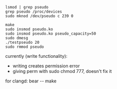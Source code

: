     lsmod | grep pseudo
    grep pseudo /proc/devices 
    sudo mknod /dev/pseudo c 239 0

    make
    sudo insmod pseudo.ko 
    sudo insmod pseudo.ko pseudo_capacity=50
    sudo dmesg
    ./testpseudo 20
    sudo rmmod pseudo 

currently (write functionality):
- writing creates permission error
- giving perm with sudo chmod 777, doesn't fix it

for clangd:
    bear -- make
